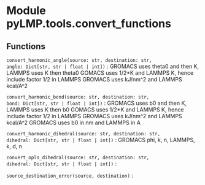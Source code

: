 Module pyLMP.tools.convert_functions
====================================

Functions
---------

    
`convert_harmonic_angle(source: str, destination: str, angle: Dict[str, str | float | int])`
:   GROMACS uses theta0 and then K, LAMMPS uses K then theta0
    GOMACS uses 1/2*K and LAMMPS K, hence include factor 1/2 in LAMMPS
    GROMACS uses kJ/nm^2 and LAMMPS kcal/A^2

    
`convert_harmonic_bond(source: str, destination: str, bond: Dict[str, str | float | int])`
:   GROMACS uses b0 and then K, LAMMPS uses K then b0
    GOMACS uses 1/2*K and LAMMPS K, hence include factor 1/2 in LAMMPS
    GROMACS uses kJ/nm^2 and LAMMPS kcal/A^2
    GROMACS uses b0 in nm and LAMMPS in A

    
`convert_harmonic_dihedral(source: str, destination: str, dihedral: Dict[str, str | float | int])`
:   GROMACS phi, k, n, LAMMPS, k, d, n

    
`convert_opls_dihedral(source: str, destination: str, dihedral: Dict[str, str | float | int])`
:   

    
`source_destination_error(source, destination)`
: